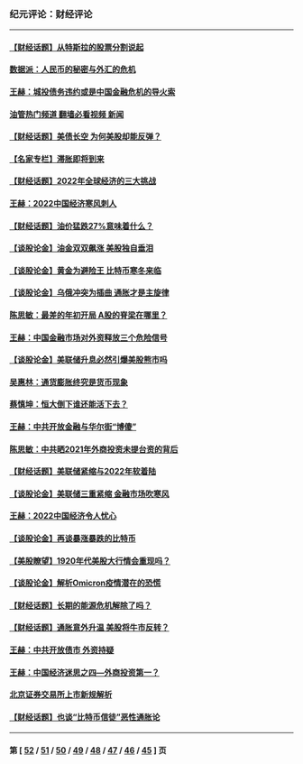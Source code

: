 ### 纪元评论：财经评论
---
#### [【财经话题】从特斯拉的股票分割说起](../../pages/nsc1026/n13679733.md?04030330) 
#### [数据派：人民币的秘密与外汇的危机](../../pages/nsc1026/n13667092.md?04030330) 
#### [王赫：城投债务违约或是中国金融危机的导火索](../../pages/nsc1026/n13665322.md?04030330) 
#### [油管热门频道 翻墙必看视频 新闻](ok?04030330)
#### [【财经话题】美债长空 为何美股却能反弹？](../../pages/nsc1026/n13665895.md?04030330) 
#### [【名家专栏】滞胀即将到来](../../pages/nsc1026/n13658171.md?04030330) 
#### [【财经话题】2022年全球经济的三大挑战](../../pages/nsc1026/n13654423.md?04030330) 
#### [王赫：2022中国经济寒风刺人](../../pages/nsc1026/n13651403.md?04030330) 
#### [【财经话题】油价猛跌27%意味着什么？](../../pages/nsc1026/n13648767.md?04030330) 
#### [【谈股论金】油金双双飙涨 美股独自垂泪](../../pages/nsc1026/n13631742.md?04030330) 
#### [【谈股论金】黄金为避险王 比特币寒冬来临](../../pages/nsc1026/n13600406.md?04030330) 
#### [【谈股论金】乌俄冲突为插曲 通胀才是主旋律](../../pages/nsc1026/n13576797.md?04030330) 
#### [陈思敏：最差的年初开局 A股的脊梁在哪里？](../../pages/nsc1026/n13558359.md?04030330) 
#### [王赫：中国金融市场对外资释放三个危险信号](../../pages/nsc1026/n13546389.md?04030330) 
#### [【谈股论金】美联储升息必然引爆美股熊市吗](../../pages/nsc1026/n13519194.md?04030330) 
#### [吴惠林：通货膨胀终究是货币现象](../../pages/nsc1026/n13512979.md?04030330) 
#### [蔡慎坤：恒大倒下谁还能活下去？](../../pages/nsc1026/n13501831.md?04030330) 
#### [王赫：中共开放金融与华尔街“博傻”](../../pages/nsc1026/n13501138.md?04030330) 
#### [陈思敏：中共晒2021年外商投资未提台资的背后](../../pages/nsc1026/n13501057.md?04030330) 
#### [【财经话题】美联储紧缩与2022年软着陆](../../pages/nsc1026/n13498354.md?04030330) 
#### [【谈股论金】美联储三重紧缩 金融市场吹寒风](../../pages/nsc1026/n13487202.md?04030330) 
#### [王赫：2022中国经济令人忧心](../../pages/nsc1026/n13480433.md?04030330) 
#### [【谈股论金】再谈暴涨暴跌的比特币](../../pages/nsc1026/n13428036.md?04030330) 
#### [【美股瞭望】1920年代美股大行情会重现吗？](../../pages/nsc1026/n13425425.md?04030330) 
#### [【谈股论金】解析Omicron疫情潜在的恐慌](../../pages/nsc1026/n13403704.md?04030330) 
#### [【财经话题】长期的能源危机解除了吗？](../../pages/nsc1026/n13378041.md?04030330) 
#### [【财经话题】通胀意外升温 美股将牛市反转？](../../pages/nsc1026/n13370659.md?04030330) 
#### [王赫：中共开放债市 外资持疑](../../pages/nsc1026/n13366203.md?04030330) 
#### [王赫：中国经济迷思之四—外商投资第一？](../../pages/nsc1026/n13354150.md?04030330) 
#### [北京证券交易所上市新规解析](../../pages/nsc1026/n13348292.md?04030330) 
#### [【财经话题】也谈“比特币信徒”恶性通胀论](../../pages/nsc1026/n13331972.md?04030330) 

---
#### 第 [ [52](./52.md?04030330) / [51](./51.md?04030330) / [50](./50.md?04030330) / [49](./49.md?04030330) / [48](./48.md?04030330) / [47](./47.md?04030330) / [46](./46.md?04030330) / [45](./45.md?04030330) ] 页
